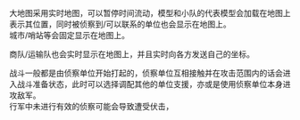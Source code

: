 大地图采用实时地图，可以暂停时间流动，模型和小队的代表模型会加载在地图上表示其位置，同时被侦察到/可以联系的单位也会显示在地图上。  
城市/哨站等会固定显示在地图上。  
  
商队/运输队也会实时显示在地图上，并且实时向各方发送自己的坐标。  
  
战斗一般都是由侦察单位开始打起的，侦察单位互相接触并在攻击范围内的话会进入战斗准备状态，此时可以选择调配其他的单位支援，亦或是使用侦察单位本身进攻敌军。  
行军中未进行有效的侦察可能会导致遭受伏击，
